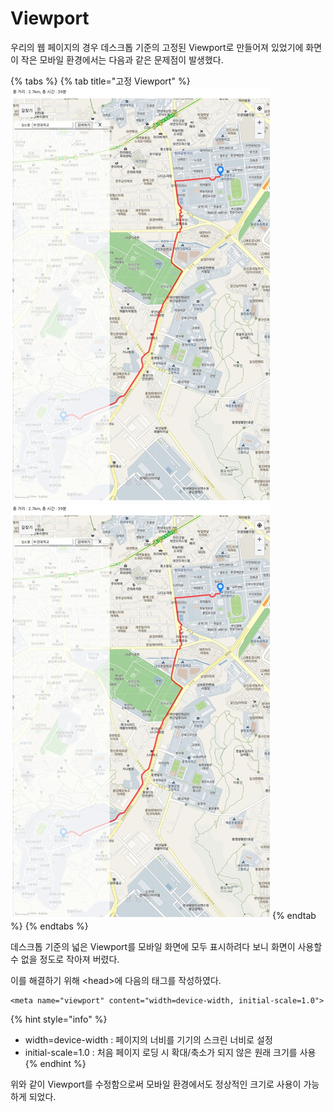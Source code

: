 # Viewport

우리의 웹 페이지의 경우 데스크톱 기준의 고정된 Viewport로 만들어져 있었기에 화면이 작은 모바일 환경에서는 다음과 같은 문제점이 발생했다.

{% tabs %}
{% tab title="고정 Viewport" %}
![](<../.gitbook/assets/image (7).png>) ![](../.gitbook/assets/image%20\(7\).png)
{% endtab %}
{% endtabs %}

데스크톱 기준의 넓은 Viewport를 모바일 화면에 모두 표시하려다 보니 화면이 사용할 수 없을 정도로 작아져 버렸다.

이를 해결하기 위해 \<head>에 다음의 태그를 작성하였다.

```
<meta name="viewport" content="width=device-width, initial-scale=1.0">
```

{% hint style="info" %}
* width=device-width : 페이지의 너비를 기기의 스크린 너비로 설정
* initial-scale=1.0 : 처음 페이지 로딩 시 확대/축소가 되지 않은 원래 크기를 사용
{% endhint %}

위와 같이 Viewport를 수정함으로써 모바일 환경에서도 정상적인 크기로 사용이 가능하게 되었다.
